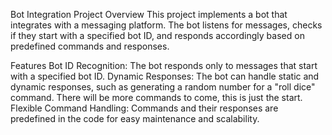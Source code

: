 Bot Integration Project
Overview
This project implements a bot that integrates with a messaging platform. The bot listens for messages, checks if they start with a specified bot ID, and responds accordingly based on predefined commands and responses.

Features
Bot ID Recognition: The bot responds only to messages that start with a specified bot ID.
Dynamic Responses: The bot can handle static and dynamic responses, such as generating a random number for a "roll dice" command. There will be more commands to come, this is just the start.
Flexible Command Handling: Commands and their responses are predefined in the code for easy maintenance and scalability.
